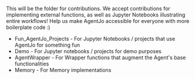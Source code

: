 This will be the folder for contributions. 
We accept contributions for implementing external functions, as well as Jupyter Notebooks illustrating entire workflows!
Help us make AgentJo accessible for everyone with more boilerplate code :)

- Fun_AgentJo_Projects - For Jupyter Notebooks / projects that use AgentJo for something fun
- Demo - For Jupyter notebooks / projects for demo purposes
- AgentWrapper - For Wrapper functions that augment the Agent's base functionalities
- Memory - For Memory implementations
